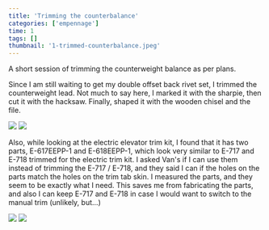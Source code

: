```yaml
---
title: 'Trimming the counterbalance'
categories: ['empennage']
time: 1
tags: []
thumbnail: '1-trimmed-counterbalance.jpeg'
---
```


A short session of trimming the counterweight balance as per plans.

<!-- more -->

Since I am still waiting to get my double offset back rivet set, I trimmed the counterweight lead. Not much to say here, I marked it with the sharpie, then cut it with the hacksaw. Finally, shaped it with the wooden chisel and the file.

![](0-marking-the-lines.jpeg)
![](1-trimmed-counterbalance.jpeg)

Also, while looking at the electric elevator trim kit, I found that it has two parts, E-617EEPP-1 and E-618EEPP-1, which look very similar to E-717 and E-718 trimmed for the electric trim kit. I asked Van's if I can use them instead of trimming the E-717 / E-718, and they said I can if the holes on the parts match the holes on the trim tab skin. I measured the parts, and they seem to be exactly what I need. This saves me from fabricating the parts, and also I can keep E-717 and E-718 in case I would want to switch to the manual trim (unlikely, but...)

![](2-parts.jpeg)
![](3-parts-2.jpeg)